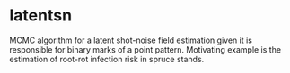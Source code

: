 # latentsn
MCMC algorithm for a latent shot-noise field estimation given it is responsible for binary marks of a point pattern. Motivating example is the estimation of root-rot infection risk in spruce stands.
